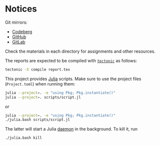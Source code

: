 # Notices

Git mirrors:
- [Codeberg](https://codeberg.org/paveloom-university/Computational-Workshop-S09-2021)
- [GitHub](https://github.com/paveloom-university/Computational-Workshop-S09-2021)
- [GitLab](https://gitlab.com/paveloom-g/university/s09-2021/computational-workshop)

Check the materials in each directory for assignments and other resources.

The reports are expected to be compiled with [`tectonic`](https://tectonic-typesetting.github.io/en-US/) as follows:

```bash
tectonic -X compile report.tex
```

This project provides [Julia](https://julialang.org) scripts. Make sure to use the project files (`Project.toml`) when running them:

```bash
julia --project=. -e "using Pkg; Pkg.instantiate()"
julia --project=. scripts/script.jl
```

*or*

```bash
julia --project=. -e "using Pkg; Pkg.instantiate()"
./julia.bash scripts/script.jl
```

The latter will start a Julia [daemon](https://github.com/dmolina/DaemonMode.jl) in the background. To kill it, run

```bash
./julia.bash kill
```
